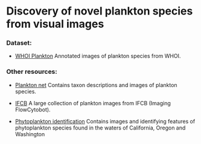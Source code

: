 # Discovery of novel plankton species from visual images

### Dataset:
- [WHOI Plankton](https://darchive.mblwhoilibrary.org/collections/aad045e7-1fcf-5650-82ee-c62bd604d225)
Annotated images of plankton species from WHOI.

### Other resources:
- [Plankton net](https://planktonnet.awi.de/)
Contains taxon descriptions and images of plankton species.

- [IFCB](https://ifcb-data.whoi.edu/dashboard)
A large collection of plankton images from IFCB (Imaging FlowCytobot).

- [Phytoplankton identification](http://oceandatacenter.ucsc.edu/PhytoGallery/index.html)
Contains images and identifying features of phytoplankton species found in the waters of California, Oregon and Washington
